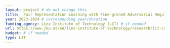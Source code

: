 ```yaml
---
layout: project # do not change this
title: 	Fair Representation Learning with Fine-graned Adversarial Regulation of Bias Flow (FAIRFLOW)	# title of the project
year: 2023-2024	# corresponding year/duration
funding_agency: Linz Institute of Technology (LIT) # if needed
url: https://www.jku.at/en/linz-institute-of-technology/research/lit-calls/rekabsaz/
budget: # if needed
type: LIT
---
```

